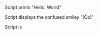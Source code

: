 <p>Script prints "Hello, World"</p>
<p>Script displays the confused smiley "(Ôo)'</p>
<p>Script is </p>
